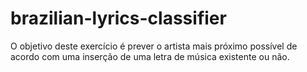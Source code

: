 # brazilian-lyrics-classifier

O objetivo deste exercício é prever o artista mais próximo possível de acordo com uma inserção de uma letra de música existente ou não.
